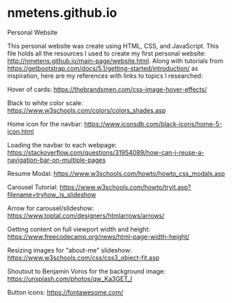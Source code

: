 # nmetens.github.io
Personal Website

This personal website was create using HTML, CSS, and JavaScript. 
This file holds all the resources I used to create my first personal website: http://nmetens.github.io/main-page/website.html. Along with tutorials from https://getbootstrap.com/docs/5.1/getting-started/introduction/ as inspiration, here are my references with links to topics I researched:

Hover of cards:
https://thebrandsmen.com/css-image-hover-effects/ 

Black to white color scale:
https://www.w3schools.com/colors/colors_shades.asp

Home icon for the navbar:
https://www.iconsdb.com/black-icons/home-5-icon.html

Loading the navbar to each webpage:
https://stackoverflow.com/questions/31954089/how-can-i-reuse-a-navigation-bar-on-multiple-pages

Resume Modal:
https://www.w3schools.com/howto/howto_css_modals.asp

Carousel Tutorial:
https://www.w3schools.com/howto/tryit.asp?filename=tryhow_js_slideshow

Arrow for carousel/slideshow:
https://www.toptal.com/designers/htmlarrows/arrows/

Getting content on full viewport width and height:
https://www.freecodecamp.org/news/html-page-width-height/

Resizing images for "about-me" slideshow:
https://www.w3schools.com/css/css3_object-fit.asp

Shoutout to Benjamin Voros for the background image:
https://unsplash.com/photos/qw_Ka3GET_I

Button icons:
https://fontawesome.com/
